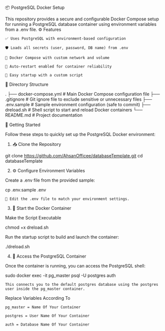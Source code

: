 📦 PostgreSQL Docker Setup

This repository provides a secure and configurable Docker Compose setup for running a PostgreSQL database container using environment variables from a .env file.
⚙️ Features

    ✅ Uses PostgreSQL with environment-based configuration

    🛡️ Loads all secrets (user, password, DB name) from .env

    🐳 Docker Compose with custom network and volume

    🔁 Auto-restart enabled for container reliability

    🚀 Easy startup with a custom script


📁 Directory Structure

.
├── docker-compose.yml    # Main Docker Compose configuration file
├── .gitignore            # Git ignore file to exclude sensitive or unnecessary files
├── .env.sample           # Sample environment configuration (safe to commit)
├── dreload.sh            # Shell script to start and reload Docker containers
└── README.md             # Project documentation



🚀 Getting Started

Follow these steps to quickly set up the PostgreSQL Docker environment:
1. 📥 Clone the Repository

git clone https://github.com/AhsanOfficee/databaseTemplate.git
cd databaseTemplate

2. ⚙️ Configure Environment Variables

Create a .env file from the provided sample:

cp .env.sample .env

    📝 Edit the .env file to match your environment settings.

3. 🐳 Start the Docker Container

Make the Script Executable

chmod +x dreload.sh

Run the startup script to build and launch the container:

./dreload.sh

4. 🧱 Access the PostgreSQL Container

Once the container is running, you can access the PostgreSQL shell:

sudo docker exec -it pg_master psql -U postgres auth

    This connects you to the default postgres database using the postgres user inside the pg_master container.

Replace Variables According To 

    pg_master = Name Of Your Container

    postgres = User Name Of Your Container
    
    auth = Database Name Of Your Container